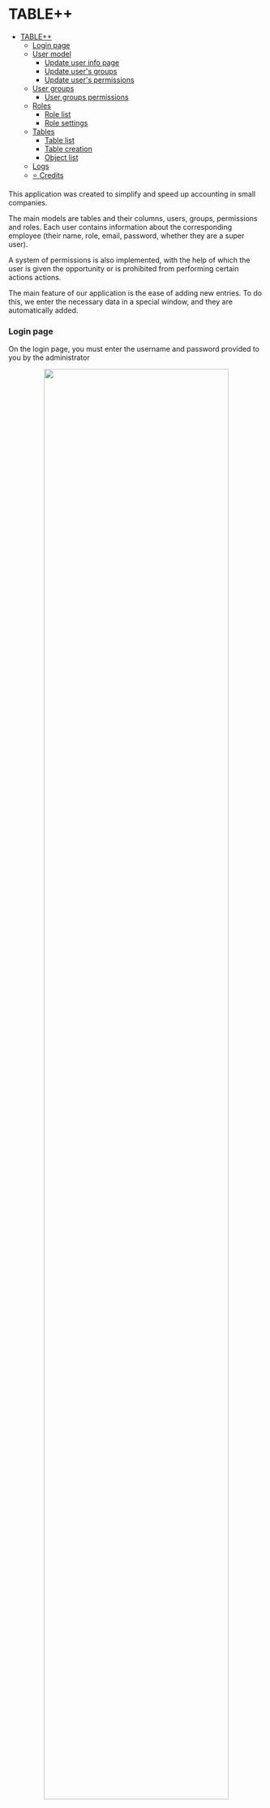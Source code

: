# TABLE++

- [TABLE++](#table)
    - [Login page](#login-page)
    - [User model](#user-model)
      - [Update user info page](#update-user-info-page)
      - [Update user's groups](#update-users-groups)
      - [Update user's permissions](#update-users-permissions)
    - [User groups](#user-groups)
      - [User groups permissions](#user-groups-permissions)
    - [Roles](#roles)
      - [Role list](#role-list)
      - [Role settings](#role-settings)
    - [Tables](#tables)
      - [Table list](#table-list)
      - [Table creation](#table-creation)
      - [Object list](#object-list)
    - [Logs](#logs)
  - [⭐ Credits](#-credits)

This application was created to simplify and speed up accounting in small companies. 

The main models are tables and their columns, users, groups, permissions and roles. Each user contains information about the corresponding employee (their name, role, email, password, whether they are a super user). 

A system of permissions is also implemented, with the help of which the user is given the opportunity or is prohibited from performing certain actions actions.

The main feature of our application is the ease of adding new entries. To do this, we enter the necessary data in a special window, and they are automatically added. 

### Login page
On the login page, you must enter the username and password provided to you by the administrator
<center><img src="./assets/login.png" width=85%></center>

### User model
#### Update user info page
After login you will be automatically sent to your user's settings page.
<center><img src="./assets/update.png" width=85%></center>

If you have super admin rights, you can change any item in any user's data, as well as delete any user.
<center><img src="./assets/not_super_update_form.png" width=85%></center>

You may notice that if you log in from a non-super user account, you won't be able to change anything but your password and won't be able to access other users' profiles.
<center><img src="./assets/no_acces_to_user.png" width=85%></center>

#### Update user's groups
On this page, you can add users to groups or remove them from them. Only super users have an access to this page.
<center><img src="./assets/change_groups.png" width=85%></center>

#### Update user's permissions
On this page, you can grant permissions to each user individually. Such permissions are in higher priority than group permissions. Only super users have an access to this page.
<center><img src="./assets/user_perms.png" width=85%></center>

### User groups 
Here you can view the list of groups. 
<center><img src="./assets/groups_list.png" width=85%></center>

Only super users can access the settings of each group.
<center><img src="./assets/update_group.png" width=85%></center>

#### User groups permissions
Each group can be granted permissions that will be guaranteed for each user in this group. Only super-users can access this page.
<center><img src="./assets/group_perms.png" width=85%></center>


### Roles
#### Role list
Here you can see a list of roles.
<center><img src="./assets/role_list.png" width=85%></center>

#### Role settings
You can change a name of the role. Only super users have an access to this page.
<center><img src="./assets/role_update.png" width=85%></center>

### Tables
#### Table list
When we go to tables, we will see a list of existing tables.
<center><img src="./assets/tables.png" width=85%></center>

#### Table creation
Let's try creating a new table, in addition to the above, we can also specify the limits for each field, and how to filter to find the relevant data.
<center><img src="./assets/create_table.png" width=85%></center>

As we can see, we cannot go beyond these limits.
<center><img src="./assets/add_object_err.png" width=85%></center>

#### Object list
This displays a list of entries. It is also possible to export data to an excel spreadsheet
To edit an object you have to press on its index. To view object from relationship field you have to press on this field text.
<center><img src="./assets/objects_list.png" width=85%></center>

We can edit information about each table or its objects.

### Logs
Implemented logging of actions, as you can see, the creation of our new object has been added to the log table
<center><img src="./assets/logs.png" width=85%></center>

## ⭐ Credits
Sincere appreciation to the following people who helped with development of this web application.

[Veronika Sazonova](https://github.com/veronasaz)

[Sofia Sydorchuk](https://github.com/Sydorchuksofiaa)

[Valihurskyi Anton](https://github.com/BlueSkyAndSomeCurses)

[Maksym Bug](https://github.com/Zhukowych)

[Mentor: Victor Muryn](https://github.com/hellcastter)

